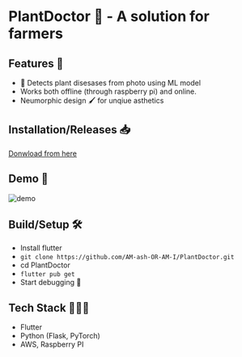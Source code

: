 # PlantDoctor 🌱 - A solution for farmers

## Features 🌟
- 🔎 Detects plant disesases from photo using ML model
- Works both offline (through raspberry pi) and online.
- Neumorphic design 🖌️ for unqiue asthetics
## Installation/Releases 📥️

[Donwload from here](https://github.com/AM-ash-OR-AM-I/PlantDoctor/releases/download/v0.0.1/plant_doctor_app_base.apk)
## Demo 📱
![demo](https://github.com/AM-ash-OR-AM-I/PlantDoctor/assets/59698257/9818111c-c3a0-4550-b29e-7912ccfb5730)

## Build/Setup 🛠️
- Install flutter
- `git clone https://github.com/AM-ash-OR-AM-I/PlantDoctor.git`
- cd PlantDoctor
- `flutter pub get`
- Start debugging 🚀

## Tech Stack 🧑🏻‍💻
- Flutter
- Python (Flask, PyTorch)
- AWS, Raspberry PI
